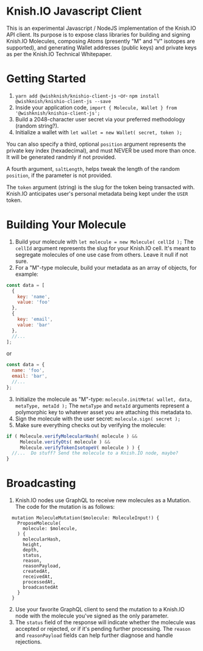 # Knish.IO Javascript Client
This is an experimental Javascript / NodeJS implementation of the Knish.IO API client. Its purpose is to expose class libraries for building and signing Knish.IO Molecules, composing Atoms (presently "M" and "V" isotopes are supported), and generating Wallet addresses (public keys) and private keys as per the Knish.IO Technical Whitepaper.

# Getting Started
1. `yarn add @wishknish/knishio-client-js` -or- `npm install @wishknish/knishio-client-js --save`
2. Inside your application code, `import { Molecule, Wallet } from '@wishknish/knishio-client-js';`
3. Build a 2048-character user secret via your preferred methodology (random string?).
4. Initialize a wallet with `let wallet = new Wallet( secret, token );`

You can also specify a third, optional `position` argument represents the private key index (hexadecimal), and must NEVER be used more than once. It will be generated randmly if not provided.

A fourth argument, `saltLength`, helps tweak the length of the random `position`, if the parameter is not provided.

The `token` argument (string) is the slug for the token being transacted with. Knish.IO anticipates user's personal metadata being kept under the `USER` token.

# Building Your Molecule
1. Build your molecule with `let molecule = new Molecule( cellId );` The `cellId` argument represents the slug for your Knish.IO cell. It's meant to segregate molecules of one use case from others. Leave it null if not sure.
2. For a "M"-type molecule, build your metadata as an array of objects, for example:
```javascript
const data = [
  {
    key: 'name',
    value: 'foo'
  },
  {
    key: 'email',
    value: 'bar'
  },
  //...
];
```
or
```javascript
const data = {
  name: 'foo',
  email: 'bar',
  //...
};
```
3. Initialize the molecule as "M"-type: `molecule.initMeta( wallet, data, metaType, metaId );` The `metaType` and `metaId` arguments represent a polymorphic key to whatever asset you are attaching this metadata to.
4. Sign the molecule with the user secret: `molecule.sign( secret );`
5. Make sure everything checks out by verifying the molecule:
```javascript
if ( Molecule.verifyMolecularHash( molecule ) &&
     Molecule.verifyOts( molecule ) &&
     Molecule.verifyTokenIsotopeV( molecule ) ) {
  //...  Do stuff? Send the molecule to a Knish.IO node, maybe?
}
```

# Broadcasting
1. Knish.IO nodes use GraphQL to receive new molecules as a Mutation. The code for the mutation is as follows:
```
  mutation MoleculeMutation($molecule: MoleculeInput!) {
    ProposeMolecule(
      molecule: $molecule,
    ) {
      molecularHash,
      height,
      depth,
      status,
      reason,
      reasonPayload,
      createdAt,
      receivedAt,
      processedAt,
      broadcastedAt
    }
  }
```
2. Use your favorite GraphQL client to send the mutation to a Knish.IO node with the molecule you've signed as the only parameter.
3. The `status` field of the response will indicate whether the molecule was accepted or rejected, or if it's pending further processing. The `reason` and `reasonPayload` fields can help further diagnose and handle rejections.
